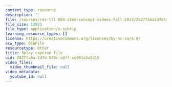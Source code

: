 ```yaml
---
content_type: resource
description: ''
file: /courses/res-tll-004-stem-concept-videos-fall-2013/2827fa6a2d7d540ca3ffce961e3a5d15_pR12XGWcn0U.vtt
file_size: 12921
file_type: application/x-subrip
learning_resource_types: []
license: https://creativecommons.org/licenses/by-nc-sa/4.0/
ocw_type: OCWFile
resourcetype: Other
title: 3play caption file
uid: 2827fa6a-2d7d-540c-a3ff-ce961e3a5d15
video_files:
  video_thumbnail_file: null
video_metadata:
  youtube_id: null
---
```

